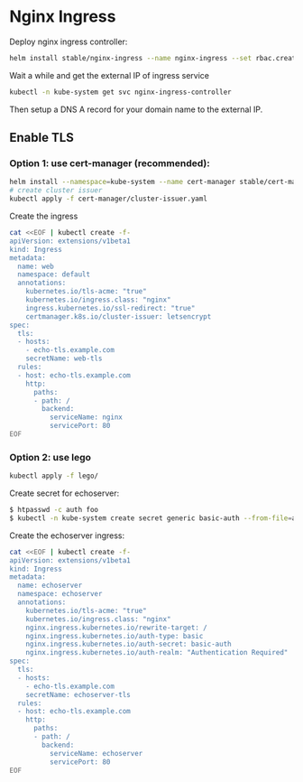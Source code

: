 # Nginx Ingress

Deploy nginx ingress controller:

```sh
helm install stable/nginx-ingress --name nginx-ingress --set rbac.create=true --namespace=kube-system
```

Wait a while and get the external IP of ingress service

```sh
kubectl -n kube-system get svc nginx-ingress-controller
```

Then setup a DNS A record for your domain name to the external IP.

## Enable TLS

### Option 1: use cert-manager (recommended):

```sh
helm install --namespace=kube-system --name cert-manager stable/cert-manager --set ingressShim.extraArgs='{--default-issuer-name=letsencrypt,--default-issuer-kind=ClusterIssuer}'
# create cluster issuer
kubectl apply -f cert-manager/cluster-issuer.yaml
```

Create the ingress

```sh
cat <<EOF | kubectl create -f-
apiVersion: extensions/v1beta1
kind: Ingress
metadata:
  name: web
  namespace: default
  annotations:
    kubernetes.io/tls-acme: "true"
    kubernetes.io/ingress.class: "nginx"
    ingress.kubernetes.io/ssl-redirect: "true"
    certmanager.k8s.io/cluster-issuer: letsencrypt
spec:
  tls:
  - hosts:
    - echo-tls.example.com
    secretName: web-tls
  rules:
  - host: echo-tls.example.com
    http:
      paths:
      - path: /
        backend:
          serviceName: nginx
          servicePort: 80
EOF
```

### Option 2: use lego

```sh
kubectl apply -f lego/
```

Create secret for echoserver:

```sh
$ htpasswd -c auth foo
$ kubectl -n kube-system create secret generic basic-auth --from-file=auth
```

Create the echoserver ingress: 

```sh
cat <<EOF | kubectl create -f-
apiVersion: extensions/v1beta1
kind: Ingress
metadata:
  name: echoserver
  namespace: echoserver
  annotations:
    kubernetes.io/tls-acme: "true"
    kubernetes.io/ingress.class: "nginx"
    nginx.ingress.kubernetes.io/rewrite-target: /
    nginx.ingress.kubernetes.io/auth-type: basic
    nginx.ingress.kubernetes.io/auth-secret: basic-auth
    nginx.ingress.kubernetes.io/auth-realm: "Authentication Required"
spec:
  tls:
  - hosts:
    - echo-tls.example.com
    secretName: echoserver-tls
  rules:
  - host: echo-tls.example.com
    http:
      paths:
      - path: /
        backend:
          serviceName: echoserver
          servicePort: 80
EOF
```

